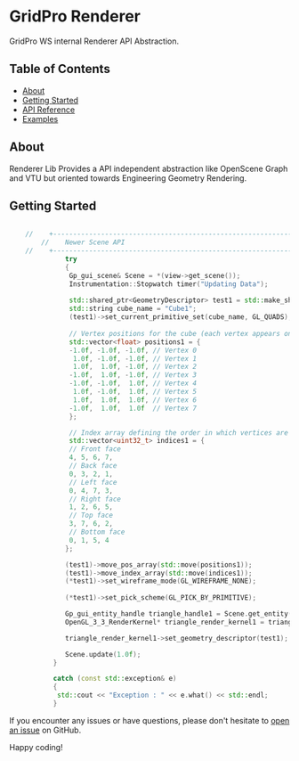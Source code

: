 # GridPro Renderer
GridPro WS internal Renderer API Abstraction.

## Table of Contents

- [About](#about)
- [Getting Started](#getting-started)
- [API Reference](#api-reference)
- [Examples](#examples)

## About
Renderer Lib Provides a API independent abstraction like OpenScene Graph and VTU but oriented towards Engineering Geometry Rendering.

## Getting Started
```cpp 

	//    +-----------------------------------------------------------------------------------+
        //    Newer Scene API
	//    +-----------------------------------------------------------------------------------+
              try 
              {
               Gp_gui_scene& Scene = *(view->get_scene()); 
               Instrumentation::Stopwatch timer("Updating Data");    
 
               std::shared_ptr<GeometryDescriptor> test1 = std::make_shared<GeometryDescriptor>();
               std::string cube_name = "Cube1";
               (test1)->set_current_primitive_set(cube_name, GL_QUADS);
			  
               // Vertex positions for the cube (each vertex appears only once)
               std::vector<float> positions1 = {
               -1.0f, -1.0f, -1.0f, // Vertex 0
                1.0f, -1.0f, -1.0f, // Vertex 1
                1.0f,  1.0f, -1.0f, // Vertex 2
               -1.0f,  1.0f, -1.0f, // Vertex 3
               -1.0f, -1.0f,  1.0f, // Vertex 4
                1.0f, -1.0f,  1.0f, // Vertex 5
                1.0f,  1.0f,  1.0f, // Vertex 6
               -1.0f,  1.0f,  1.0f  // Vertex 7
               };

               // Index array defining the order in which vertices are connected to form quads
               std::vector<uint32_t> indices1 = {
               // Front face
               4, 5, 6, 7,
               // Back face
               0, 3, 2, 1,
               // Left face
               0, 4, 7, 3,
               // Right face
               1, 2, 6, 5,
               // Top face
               3, 7, 6, 2,
               // Bottom face
               0, 1, 5, 4
              };

              (test1)->move_pos_array(std::move(positions1));
              (test1)->move_index_array(std::move(indices1));
              (*test1)->set_wireframe_mode(GL_WIREFRAME_NONE);
      
              (*test1)->set_pick_scheme(GL_PICK_BY_PRIMITIVE);

              Gp_gui_entity_handle triangle_handle1 = Scene.get_entity(cube_name);
              OpenGL_3_3_RenderKernel* triangle_render_kernel1 = triangle_handle1.GetComponent<OpenGL_3_3_RenderKernel>();

              triangle_render_kernel1->set_geometry_descriptor(test1);	

              Scene.update(1.0f);
           }

           catch (const std::exception& e)
           {	
           	std::cout << "Exception : " << e.what() << std::endl;
           }
```
If you encounter any issues or have questions, please don't hesitate to [open an issue](https://github.com/ksrikar1234/HPS_API_Documentation/issues) on GitHub.

Happy coding!
